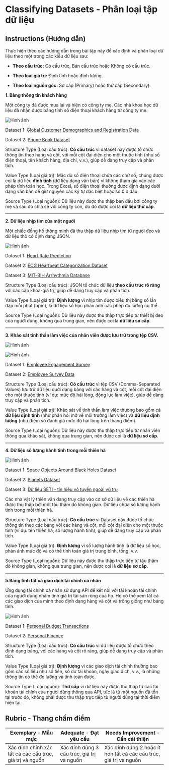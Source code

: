 # Classifying Datasets - Phân loại tập dữ liệu

## Instructions (Hướng dẫn)

Thực hiện theo các hướng dẫn trong bài tập này để xác định và phân loại dữ liệu theo một trong các kiểu dữ liệu sau:

* **Theo cấu trúc:** Có cấu trúc, Bán cấu trúc hoặc Không có cấu trúc.

* **Theo loại giá trị:** Định tính hoặc định lượng.

* **Theo loại nguồn gốc:** Sơ cấp (Primary) hoặc thứ cấp (Secondary).

**1. Bảng thông tin khách hàng**

Một công ty đã được mua lại và hiện có công ty mẹ. Các nhà khoa học dữ liệu đã nhận được bảng tính số điện thoại khách hàng từ công ty mẹ.

![Hình ảnh](https://blog.slimcrm.vn/sites/default/files/inline/images/mau-quan-ly-thong-tin-khach-hang-bang-excel-5.jpg)

Dataset 1: [Global Customer Demographics and Registration Data](https://www.kaggle.com/datasets/sitaramaraju789/global-customer-demographics-and-registration-data) 

Dataset 2: [Phone Book Dataset](https://www.kaggle.com/datasets/vidyaargade/phonebookdataset)

Structure Type (Loại cấu trúc): **Có cấu trúc** vì dataset này được tổ chức thông tin theo hàng và cột, với mỗi cột đại diện cho một thuộc tính (như số điện thoại, tên khách hàng, địa chỉ, v.v.), giúp dễ dàng truy cập và phân tích.

Value Type (Loại giá trị): Mặc dù số điện thoại chứa các chữ số, chúng được coi là dữ liệu **định tính** (dữ liệu dạng văn bản) vì không tham gia vào các phép tính toán học. Trong Excel, số điện thoại thường được định dạng dưới dạng văn bản để giữ nguyên các ký tự đặc biệt hoặc số 0 ở đầu.

Source Type (Loại nguồn): Dữ liệu này được thu thập ban đầu bởi công ty mẹ và sau đó chia sẻ với công ty con, do đó được coi là **dữ liệu thứ cấp**.

---

**2. Dữ liệu nhịp tim của một người**

Một chiếc đồng hồ thông minh đã thu thập dữ liệu nhịp tim từ người đeo và dữ liệu thô có định dạng JSON.

![Hình ảnh](https://github.com/hoanglong8/Microsoft-courses_Data-Science-For-Beginners/blob/main/1-Introduction/03-defining-data/translations/Heartbeat_json.png)

Dataset 1: [Heart Rate Prediction](https://www.kaggle.com/datasets/saurav9786/heart-rate-prediction?utm_source=chatgpt.com)

Dataset 2: [ECG Heartbeat Categorization Dataset](https://www.kaggle.com/datasets/shayanfazeli/heartbeat?utm_source=chatgpt.com)

Dataset 3: [MIT-BIH Arrhythmia Database](https://www.kaggle.com/datasets/protobioengineering/mit-bih-arrhythmia-database-modern-2023?utm_source=chatgpt.com)

Structure Type (Loại cấu trúc): JSON tổ chức dữ liệu **theo cấu trúc rõ ràng** với các cặp khóa-giá trị, giúp dễ dàng truy cập và phân tích.

Value Type (Loại giá trị): **Định lượng** vì nhịp tim được biểu thị bằng số lần đập mỗi phút (bpm), là dữ liệu số học phản ánh các phép đo lường cụ thể.

Source Type (Loại nguồn): Dữ liệu này được thu thập trực tiếp từ thiết bị đeo của người dùng, không qua trung gian, nên được coi là **dữ liệu sơ cấp**.

---

**3. Khảo sát tinh thần làm việc của nhân viên được lưu trữ trong tệp CSV.**

![Hình ảnh](https://miro.medium.com/v2/resize:fit:612/1*DfJ6Dkxdg2wiQ0Vb0rfCcg.jpeg)

![Hình ảnh](https://kpim.vn/wp-content/uploads/2020/08/1-1.png)

Dataset 1: [Employee Engagement Survey](https://www.kaggle.com/datasets/thekischt/ai-performance)

Dataset 2: [Employee Survey Data](https://www.kaggle.com/datasets/pmenshih/statistical-data-mbti-of-33k-retail-salespeople)

Structure Type (Loại cấu trúc): **Có cấu trúc** vì tệp CSV (Comma-Separated Values) lưu trữ dữ liệu dưới dạng bảng với các hàng và cột, mỗi cột đại diện cho một thuộc tính (ví dụ: mức độ hài lòng, động lực làm việc), giúp dễ dàng truy cập và phân tích.

Value Type (Loại giá trị): Khảo sát về tinh thần làm việc thường bao gồm cả **dữ liệu định tính** (như phản hồi mở về môi trường làm việc) và **dữ liệu định lượng** (như điểm số đánh giá mức độ hài lòng trên thang điểm).

Source Type (Loại nguồn): Dữ liệu này được thu thập trực tiếp từ nhân viên thông qua khảo sát, không qua trung gian, nên được coi là **dữ liệu sơ cấp**.

---

**4. Dữ liệu số lượng hành tinh trong mỗi thiên hà**

![Hình ảnh](https://www.choichiemtinh.net/images/choichiemtinh/1xx/101/ChiemTinhHoc-008.jpg)

Dataset 1: [Space Objects Around Black Holes Dataset](https://www.kaggle.com/datasets/brsdincer/space-objects-around-black-holes-esa?utm_source=chatgpt.com)

Dataset 2: [Planets Dataset](https://www.kaggle.com/datasets/prathamjyotsingh/planets-dataset?utm_source=chatgpt.com)

Dataset 3: [Dữ liệu SETI - tín hiệu vô tuyến ngoài vũ trụ](https://www.kaggle.com/datasets/tentotheminus9/seti-data)

Các nhà vật lý thiên văn đang truy cập vào cơ sở dữ liệu về các thiên hà được thu thập bởi một tàu thăm dò không gian. Dữ liệu chứa số lượng hành tinh trong mỗi thiên hà.

Structure Type (Loại cấu trúc): **Có cấu trúc** vì Dataset này được tổ chức thông tin theo các bảng với các hàng và cột, mỗi cột đại diện cho một thuộc tính (ví dụ: tên thiên hà, số lượng hành tinh), giúp dễ dàng truy cập và phân tích.

Value Type (Loại giá trị): **Định lượng** vì số lượng hành tinh là dữ liệu số học, phản ánh mức độ và có thể tính toán giá trị trung bình, tổng, v.v.

Source Type (Loại nguồn): Dữ liệu này được thu thập trực tiếp từ tàu thăm dò không gian, không qua trung gian, nên được coi là **dữ liệu sơ cấp**.

---

**5.Bảng tính tất cả giao dịch tài chính cá nhân**

Ứng dụng tài chính cá nhân sử dụng API để kết nối với tài khoản tài chính của người dùng nhằm tính giá trị tài sản ròng của họ. Họ có thể xem tất cả các giao dịch của mình theo định dạng hàng và cột và trông giống như bảng tính.

![Hình ảnh](https://cdn-thumbnails.huggingface.co/social-thumbnails/collections/bhashwarsengupta/personal-finance-datasets-for-kaggle-fellowship-66f2bcc9f6f09166aec4d57f.png)

Dataset 1: [Personal Budget Transactions](https://www.kaggle.com/datasets/ismetsemedov/personal-budget-transactions-dataset?utm_source=chatgpt.com)

Dataset 2: [Personal Finance](https://www.kaggle.com/datasets/bukolafatunde/personal-finance?utm_source=chatgpt.com)

Structure Type (Loại cấu trúc): **Có cấu trúc** vì dữ liệu được tổ chức theo định dạng bảng, với các hàng và cột rõ ràng, giúp dễ dàng truy cập và phân tích.

Value Type (Loại giá trị): **Định lượng** vì các giao dịch tài chính thường bao gồm các số liệu như số tiền, số dư tài khoản, ngày giao dịch, v.v., là những thông tin có thể đo lường và tính toán được.

Source Type (Loại nguồn): **Thứ cấp** vì dữ liệu này được thu thập từ các tài khoản tài chính của người dùng thông qua API, tức là từ một nguồn đã tồn tại trước đó, không phải được thu thập trực tiếp từ người dùng tại thời điểm hiện tại.

## Rubric - Thang chấm điểm

Exemplary - Mẫu mực | Adequate - Đạt yêu cầu | Needs Improvement - Cần cải thiện
--- | --- | -- |
Xác định chính xác tất cả các cấu trúc, giá trị và nguồn |Xác định đúng 3 cấu trúc, giá trị và nguồn|Xác định đúng 2 hoặc ít hơn tất cả các cấu trúc, giá trị và nguồn|

